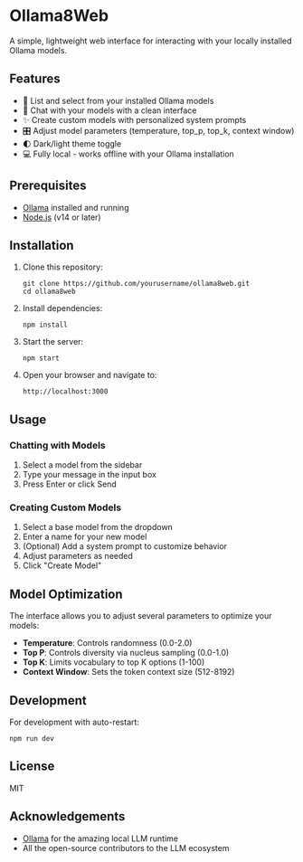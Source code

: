 # Ollama8Web

A simple, lightweight web interface for interacting with your locally installed Ollama models.

## Features

- 🔄 List and select from your installed Ollama models
- 💬 Chat with your models with a clean interface
- ✨ Create custom models with personalized system prompts
- 🎛️ Adjust model parameters (temperature, top_p, top_k, context window)
- 🌓 Dark/light theme toggle
- 💻 Fully local - works offline with your Ollama installation

## Prerequisites

- [Ollama](https://ollama.ai/) installed and running
- [Node.js](https://nodejs.org/) (v14 or later)

## Installation

1. Clone this repository:
   ```
   git clone https://github.com/yourusername/ollama8web.git
   cd ollama8web
   ```

2. Install dependencies:
   ```
   npm install
   ```

3. Start the server:
   ```
   npm start
   ```

4. Open your browser and navigate to:
   ```
   http://localhost:3000
   ```

## Usage

### Chatting with Models

1. Select a model from the sidebar
2. Type your message in the input box
3. Press Enter or click Send

### Creating Custom Models

1. Select a base model from the dropdown
2. Enter a name for your new model
3. (Optional) Add a system prompt to customize behavior
4. Adjust parameters as needed
5. Click "Create Model"

## Model Optimization

The interface allows you to adjust several parameters to optimize your models:

- **Temperature**: Controls randomness (0.0-2.0)
- **Top P**: Controls diversity via nucleus sampling (0.0-1.0)
- **Top K**: Limits vocabulary to top K options (1-100)
- **Context Window**: Sets the token context size (512-8192)

## Development

For development with auto-restart:

```
npm run dev
```

## License

MIT

## Acknowledgements

- [Ollama](https://ollama.ai/) for the amazing local LLM runtime
- All the open-source contributors to the LLM ecosystem
